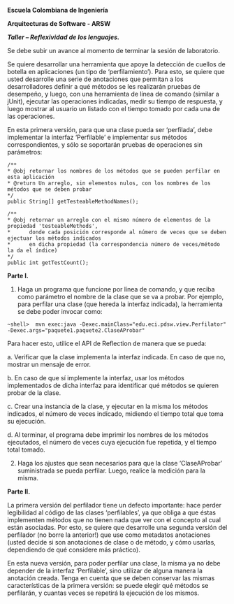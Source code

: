 **Escuela Colombiana de Ingeniería**

**Arquitecturas de Software - ARSW**

***Taller – Reflexividad de los lenguajes.***

Se debe subir un avance al momento de terminar la sesión de laboratorio.

Se quiere desarrollar una herramienta que apoye la detección de cuellos de botella en aplicaciones (un tipo de ‘perfilamiento’). Para esto, se quiere que usted desarrolle una serie de anotaciones que permitan a los desarrolladores definir a qué métodos se les realizarán pruebas de desempeño, y luego, con una herramienta de línea de comando (similar a jUnit), ejecutar las operaciones indicadas, medir su tiempo de respuesta, y luego mostrar al usuario un listado con el tiempo tomado por cada una de las operaciones.

En esta primera versión, para que una clase pueda ser ‘perfilada’, debe implementar la interfaz ‘Perfilable’ e implementar sus métodos correspondientes, y sólo se soportarán pruebas de operaciones sin parámetros:

	/**
	* @obj retornar los nombres de los métodos que se pueden perfilar en esta aplicación
	* @return Un arreglo, sin elementos nulos, con los nombres de los métodos que se deben probar
	*/
	public String[] getTesteableMethodNames();

	/**
	* @obj retornar un arreglo con el mismo número de elementos de la propiedad 'testeableMethods',
	*      donde cada posición corresponde al número de veces que se deben ejectuar los métodos indicados
	*      en dicha propiedad (la correspondencia número de veces/método la da el índice)
	*/
	public int getTestCount();

 
**Parte I.**

1.	Haga un programa que funcione por línea de comando, y que reciba como parámetro el nombre de la clase que se va a probar. Por ejemplo, para perfilar una clase  (que hereda la interfaz indicada), la herramienta se debe poder invocar como:

```
~shell>  mvn exec:java -Dexec.mainClass="edu.eci.pdsw.view.Perfilator"   -Dexec.args="paquete1.paquete2.ClaseAProbar"
```

Para hacer esto, utilice el API de Reflection de manera que se pueda:

a.	Verificar que la clase implementa la interfaz indicada. En caso de que no, mostrar un mensaje de error.

b.	En caso de que sí implemente la interfaz, usar los métodos implementados de dicha interfaz para identificar qué métodos se quieren probar de la clase.

c.	Crear una instancia de la clase, y ejecutar en la misma los métodos indicados, el número de veces indicado, midiendo el tiempo total que toma su ejecución.

d.	Al terminar, el programa debe imprimir los nombres de los métodos ejecutados, el número de veces cuya ejecución fue repetida, y el tiempo total tomado.

2.	Haga los ajustes que sean necesarios para que la clase ‘ClaseAProbar’ suministrada se pueda perfilar. Luego, realice la medición para la misma.

**Parte II.**

La primera versión del perfilador tiene un defecto importante: hace perder legibilidad al código de las clases ‘perfilables’, ya que obliga a que éstas implementen métodos que no tienen nada que ver con el concepto al cual están asociadas. Por esto, se quiere que desarrolle una segunda versión del perfilador (no borre la anterior!) que use como metadatos anotaciones (usted decide si son anotaciones de clase o de método, y cómo usarlas, dependiendo de qué considere más práctico). 

En esta nueva versión, para poder perfilar una clase, la misma ya no debe depender de la interfaz ‘Perfilable’, sino utilizar de alguna manera la anotación creada. Tenga en cuenta que se deben conservar las mismas características de la primera versión: se puede elegir qué métodos se perfilarán, y cuantas veces se repetirá la ejecución de los mismos.


